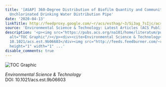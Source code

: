 ```yaml
---
title: '[ASAP] 360-Degree Distribution of Biofilm Quantity and Community in an Operational
  Unchlorinated Drinking Water Distribution Pipe'
date: '2020-04-13'
linkTitle: http://feedproxy.google.com/~r/acs/esthag/~3/Si3ag_7sIjc/acs.est.9b06603
source: 'Environmental Science & Technology: Latest Articles (ACS Publications)'
description: '<p><img src="https://pubs.acs.org/na101/home/literatum/publisher/achs/journals/content/esthag/0/esthag.ahead-of-print/acs.est.9b06603/20200413/images/medium/es9b06603_0006.gif"
  alt="TOC Graphic"/></p><div><cite>Environmental Science & Technology</cite></div><div>DOI:
  10.1021/acs.est.9b06603</div><img src="http://feeds.feedburner.com/~r/acs/esthag/~4/Si3ag_7sIjc"
  height="1" width="1" ...'
disable_comments: true
---
```

<p><img src="https://pubs.acs.org/na101/home/literatum/publisher/achs/journals/content/esthag/0/esthag.ahead-of-print/acs.est.9b06603/20200413/images/medium/es9b06603_0006.gif" alt="TOC Graphic"/></p><div><cite>Environmental Science & Technology</cite></div><div>DOI: 10.1021/acs.est.9b06603</div><img src="http://feeds.feedburner.com/~r/acs/esthag/~4/Si3ag_7sIjc" height="1" width="1" ...